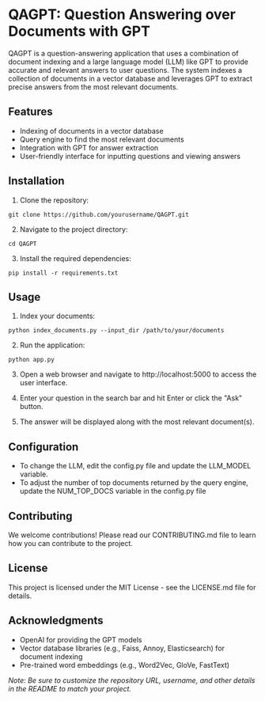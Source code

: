 # QAGPT: Question Answering over Documents with GPT

QAGPT is a question-answering application that uses a combination of document indexing and a large language model (LLM) like GPT to provide accurate and relevant answers to user questions. The system indexes a collection of documents in a vector database and leverages GPT to extract precise answers from the most relevant documents.

## Features

- Indexing of documents in a vector database
- Query engine to find the most relevant documents
- Integration with GPT for answer extraction
- User-friendly interface for inputting questions and viewing answers

## Installation

1. Clone the repository:

```
git clone https://github.com/yourusername/QAGPT.git
```

2. Navigate to the project directory:

```
cd QAGPT
```

3. Install the required dependencies:

```
pip install -r requirements.txt
```

## Usage

1. Index your documents:

```
python index_documents.py --input_dir /path/to/your/documents
```

2. Run the application:

```
python app.py
```

3. Open a web browser and navigate to http://localhost:5000 to access the user interface.

4. Enter your question in the search bar and hit Enter or click the "Ask" button.

5. The answer will be displayed along with the most relevant document(s).

## Configuration

- To change the LLM, edit the config.py file and update the LLM_MODEL variable.
- To adjust the number of top documents returned by the query engine, update the NUM_TOP_DOCS variable in the config.py file

## Contributing

We welcome contributions! Please read our CONTRIBUTING.md file to learn how you can contribute to the project.

## License

This project is licensed under the MIT License - see the LICENSE.md file for details.

## Acknowledgments

- OpenAI for providing the GPT models
- Vector database libraries (e.g., Faiss, Annoy, Elasticsearch) for document indexing
- Pre-trained word embeddings (e.g., Word2Vec, GloVe, FastText)

_Note: Be sure to customize the repository URL, username, and other details in the README to match your project._
